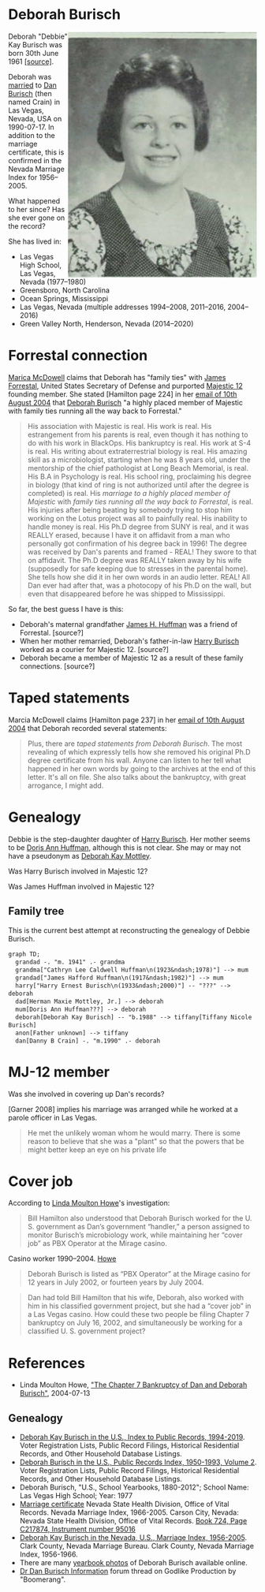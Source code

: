 # Deborah Burisch

<img align="right" src="burisch_deborah/Yearbook_profile_photo_1979.jpg" alt="Debbie Burisch 1979 yearbook photo">

Deborah "Debbie" Kay Burisch was born <time datetime="1961-06-30">30th June 1961</time> [[source]](https://www.ancestry.co.uk/discoveryui-content/view/162769031:1732).

Deborah was [married](burisch_deborah/burisch_marriage_certificate_1990.jpg) to [Dan Burisch](burisch_dan.md) (then named Crain) in Las Vegas, Nevada, USA on 1990-07-17. In addition to the marriage certificate, this is confirmed in the Nevada Marriage Index for 1956&ndash;2005.

What happened to her since? Has she ever gone on the record?

She has lived in:
- Las Vegas High School, Las Vegas, Nevada (1977&ndash;1980)
- Greensboro, North Carolina
- Ocean Springs, Mississippi
- Las Vegas, Nevada (multiple addresses 1994&ndash;2008, 2011&ndash;2016, 2004&ndash;2016)
- Green Valley North, Henderson, Nevada (2014&ndash;2020)

# Forrestal connection

[Marica McDowell](mcdowell_marcia.md) claims that Deborah has "family ties" with [James Forrestal](forrestal_james.md), United States Secretary of Defense and purported [Majestic 12](../organisations/mj12.md) founding member. She stated [Hamilton page 224] in her [email of 10th August 2004](mcdowell_marcia/2004_ufo_magazine_email.txt) that [Deborah Burisch]() "a highly placed member of Majestic with family ties running all the way back to Forrestal."

> His association with Majestic is real. His work is real. His estrangement from his parents is real, even though it has nothing to do with his work in BlackOps. His bankruptcy is real. His work at S-4 is real. His writing about extraterrestrial biology is real. His amazing skill as a microbiologist, starting when he was 8 years old, under the mentorship of the chief pathologist at Long Beach Memorial, is real. His B.A in Psychology is real. His school ring, proclaiming his degree in biology (that kind of ring is not authorized until after the degree is completed) is real. His *marriage to a highly placed member of Majestic* with *family ties running all the way back to Forrestal*, is real. His injuries after being beating by somebody trying to stop him working on the Lotus project was all to painfully real. His inability to handle money is real. His Ph.D degree from SUNY is real, and it was REALLY erased, because I have it on affidavit from a man who personally got confirmation of his degree back in 1996! The degree was received by Dan's parents and framed - REAL! They swore to that on affidavit. The Ph.D degree was REALLY taken away by his wife (supposedly for safe keeping due to stresses in the parental home). She tells how she did it in her own words in an audio letter. REAL! All Dan ever had after that, was a photocopy of his Ph.D on the wall, but even that disappeared before he was shipped to Mississippi.

So far, the best guess I have is this:

- Deborah's maternal grandfather [James H. Huffman](huffman_james.md) was a friend of Forrestal. [source?]
- When her mother remarried, Deborah's father-in-law [Harry Burisch](burisch_harry.md) worked as a courier for Majestic 12. [source?]
- Deborah became a member of Majestic 12 as a result of these family connections. [source?]

# Taped statements

Marcia McDowell claims [Hamilton page 237] in her [email of 10th August 2004](mcdowell_marcia/2004_ufo_magazine_email.txt) that Deborah recorded several statements:

> Plus, there are *taped statements from Deborah Burisch*. The most revealing of which expressly tells how she removed his original Ph.D degree certificate from his wall. Anyone can listen to her tell what happened in her own words by going to the archives at the end of this letter. It's all on file. She also talks about the bankruptcy, with great arrogance, I might add.

# Genealogy

Debbie is the step-daughter daughter of [Harry Burisch](burisch_harry.md). Her mother seems to be [Doris Ann Huffman](huffman_doris.md), although this is not clear. She may or may not have a pseudonym as [Deborah Kay Mottley](mottley_deborah.md).

Was Harry Burisch involved in Majestic 12?

Was James Huffman involved in Majestic 12?

## Family tree

This is the current best attempt at reconstructing the genealogy of Debbie Burisch.

```mermaid
graph TD;
  grandad -. "m. 1941" .- grandma
  grandma["Cathryn Lee Caldwell Huffman\n(1923&ndash;1978)"] --> mum
  grandad["James Hafford Huffman\n(1917&ndash;1982)"] --> mum
  harry["Harry Ernest Burisch\n(1933&ndash;2000)"] -- "???" --> deborah
  dad[Herman Maxie Mottley, Jr.] --> deborah
  mum[Doris Ann Huffman???] --> deborah
  deborah[Deborah Kay Burisch] -- "b.1988" --> tiffany[Tiffany Nicole Burisch]
  anon[Father unknown] --> tiffany
  dan[Danny B Crain] -. "m.1990" .- deborah
```

# MJ-12 member

Was she involved in covering up Dan's records?

[Garner 2008] implies his marriage was arranged while he worked at a parole officer in Las Vegas.

> He met the unlikely woman whom he would marry. There is
some reason to believe that she was a "plant" so that the powers that be might
better keep an eye on his private life

# Cover job

According to [Linda Moulton Howe](https://www.earthfiles.com/2004/07/13/the-chapter-7-bankruptcy-of-dan-and-deborah-burisch/)'s investigation:

> Bill Hamilton also understood that Deborah Burisch worked for the U. S. government as Dan’s government “handler,” a person assigned to monitor Burisch’s microbiology work, while maintaining her “cover job” as PBX Operator at the Mirage casino.

Casino worker 1990&ndash;2004. [Howe](https://www.earthfiles.com/2004/07/13/the-chapter-7-bankruptcy-of-dan-and-deborah-burisch/)

>  Deborah Burisch is listed as “PBX Operator” at the Mirage casino for 12 years in July 2002, or fourteen years by July 2004.

> Dan had told Bill Hamilton that his wife, Deborah, also worked with him in his classified government project, but she had a “cover job” in a Las Vegas casino.
> How could these two people be filing Chapter 7 bankruptcy on July 16, 2002, and simultaneously be working for a classified U. S. government project?

# References

- Linda Moulton Howe, ["The Chapter 7 Bankruptcy of Dan and Deborah Burisch"](https://www.earthfiles.com/2004/07/13/the-chapter-7-bankruptcy-of-dan-and-deborah-burisch/), 2004-07-13

## Genealogy

- [Deborah Kay Burisch in the U.S., Index to Public Records, 1994-2019](https://www.ancestry.co.uk/discoveryui-content/view/334934689:1788). Voter Registration Lists, Public Record Filings, Historical Residential Records, and Other Household Database Listings.
- [Deborah Burisch in the U.S., Public Records Index, 1950-1993, Volume 2](https://www.ancestry.co.uk/discoveryui-content/view/162769031:1732). Voter Registration Lists, Public Record Filings, Historical Residential Records, and Other Household Database Listings.
- Deborah Burisch, "U.S., School Yearbooks, 1880-2012"; School Name: Las Vegas High School; Year: 1977
- [Marriage certificate](burisch_deborah/burisch_marriage_certificate_1990.jpg) Nevada State Health Division, Office of Vital Records. Nevada Marriage Index, 1966-2005. Carson City, Nevada: Nevada State Health Division, Office of Vital Records. [Book 724, Page C217874, Instrument number 95016](https://www.ancestry.com/discoveryui-content/view/7406902:1100)
- [Deborah Kay Burisch in the Nevada, U.S., Marriage Index, 1956-2005](https://www.ancestry.co.uk/discoveryui-content/view/7406902:1100). Clark County, Nevada Marriage Bureau. Clark County, Nevada Marriage Index, 1956-1966.
- There are many [yearbook photos](./deborah_burisch/) of Deborah Burisch available online.
- [Dr Dan Burisch Information](https://godlike.com/forum1/message157012/pg1?regp=bm9fMTcwMTU0NzgxNw==) forum thread on Godlike Production by "Boomerang".
